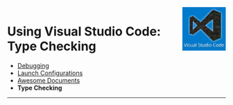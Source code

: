 <img align='right' height=100 src='../../public/vscode.jpg'>

# Using Visual Studio Code: Type Checking

* [Debugging](./debugging.md)
* [Launch Configurations](./launch-configuration.md)
* [Awesome Documents](./markdown.md)
* **Type Checking**

---